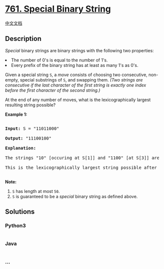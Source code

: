 # [761. Special Binary String](https://leetcode.com/problems/special-binary-string)

[中文文档](/solution/0700-0799/0761.Special%20Binary%20String/README.md)

## Description

<p>

<i>Special</i> binary strings are binary strings with the following two properties:

</p><p>

<li>The number of 0's is equal to the number of 1's.</li>

<li>Every prefix of the binary string has at least as many 1's as 0's.</li>

</p><p>

Given a special string <code>S</code>, a <i>move</i> consists of choosing two consecutive, non-empty, special substrings of <code>S</code>, and swapping them. <i>(Two strings are consecutive if the last character of the first string is exactly one index before the first character of the second string.)</i>

</p><p>

At the end of any number of moves, what is the lexicographically largest resulting string possible?

</p>

<p><b>Example 1:</b><br />

<pre>

<b>Input:</b> S = "11011000"

<b>Output:</b> "11100100"

<b>Explanation:</b>

The strings "10" [occuring at S[1]] and "1100" [at S[3]] are swapped.

This is the lexicographically largest string possible after some number of swaps.

</pre>

</p>

<p><b>Note:</b><ol>

<li><code>S</code> has length at most <code>50</code>.</li>

<li><code>S</code> is guaranteed to be a <i>special</i> binary string as defined above.</li>

</ol></p>

## Solutions

<!-- tabs:start -->

### **Python3**

```python

```

### **Java**

```java

```

### **...**

```

```

<!-- tabs:end -->

